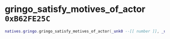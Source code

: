 # gringo_satisfy_motives_of_actor `0xB62FE25C`

```lua
natives.gringo.gringo_satisfy_motives_of_actor(_unk0 --[[ number ]], _unk1 --[[ number ]])
```